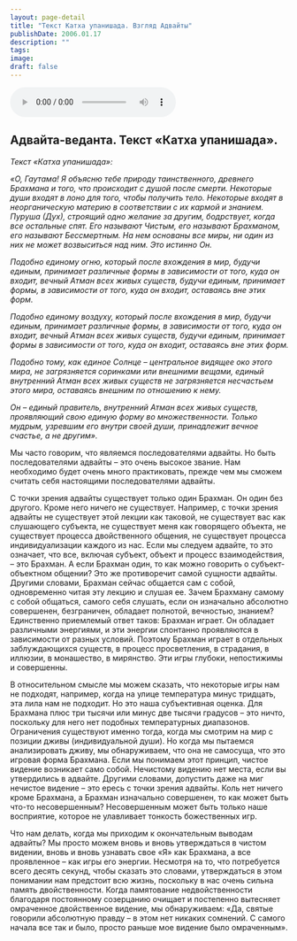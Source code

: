 ```yaml
---
layout: page-detail
title: "Текст Катха упанишада. Взгляд Адвайты"
publishDate: 2006.01.17
description: ""
tags:
image:
draft: false
---
```


<audio title="2006.01.17 - Текст Катха упанишада. Взгляд Адвайты.mp3" src="https://filer-api.advayta.org/v1.0/public/files/72900" controls=""></audio>

## **Адвайта-веданта.** **Текст «Катха упанишада».**
_Текст «Катха упанишада»:_ 

 _«О, Гаутама! Я объясню тебе природу таинственного, древнего Брахмана и того, что происходит с душой после смерти. Некоторые души входят в лоно для того, чтобы получить тело. Некоторые входят в неорганическую материю в соответствии с их кармой и знанием. Пуруша (Дух), строящий одно желание за другим, бодрствует, когда все остальные спят. Его называют Чистым, его называют Брахманом, его называют Бессмертным. На нем основаны все миры, ни один из них не может возвыситься над ним. Это истинно Он._ 

 _Подобно единому огню, который после вхождения в мир, будучи единым, принимает различные формы в зависимости от того, куда он входит, вечный Атман всех живых существ, будучи единым, принимает формы, в зависимости от того, куда он входит, оставаясь вне этих форм._ 

 _Подобно единому воздуху, который после вхождения в мир, будучи единым, принимает различные формы, в зависимости от того, куда он входит, вечный Атман всех живых существ, будучи единым, принимает формы в зависимости от того, куда он входит, оставаясь вне этих форм._ 

 _Подобно тому, как единое Солнце – центральное видящее око этого мира, не загрязняется соринками или внешними вещами, единый внутренний Атман всех живых существ не загрязняется несчастьем этого мира, оставаясь внешним по отношению к нему._ 

 _Он – единый правитель, внутренний Атман всех живых существ, проявляющий свою единую форму во множественности. Только мудрым, узревшим его внутри своей души, принадлежит вечное счастье, а не другим»._ 

 Мы часто говорим, что являемся последователями адвайты. Но быть последователями адвайты – это очень высокое звание. Нам необходимо будет очень много практиковать, прежде чем мы сможем считать себя настоящими последователями адвайты.

 С точки зрения адвайты существует только один Брахман. Он один без другого. Кроме него ничего не существует. Например, с точки зрения адвайты не существует этой лекции как таковой, не существует вас как слушающего субъекта, не существует меня как говорящего объекта, не существует процесса двойственного общения, не существует процесса индивидуализации каждого из нас. Если мы следуем адвайте, то это означает, что все, включая субъект, объект и процесс взаимодействия, – это Брахман. А если Брахман один, то как можно говорить о субъект-объектном общении? Это же противоречит самой сущности адвайты. Другими словами, Брахман сейчас общается сам с собой, одновременно читая эту лекцию и слушая ее. Зачем Брахману самому с собой общаться, самого себя слушать, если он изначально абсолютно совершенен, безграничен, обладает полнотой, вечностью, знанием? Единственно приемлемый ответ таков: Брахман играет. Он обладает различными энергиями, и эти энергии спонтанно проявляются в зависимости от разных условий. Поэтому Брахман играет в отдельных заблуждающихся существ, в процесс просветления, в страдания, в иллюзии, в монашество, в мирянство. Эти игры глубоки, непостижимы и совершенны.

 В относительном смысле мы можем сказать, что некоторые игры нам не подходят, например, когда на улице температура минус тридцать, эта лила нам не подходит. Но это наша субъективная оценка. Для Брахмана плюс три тысячи или минус две тысячи градусов – это ничто, поскольку для него нет подобных температурных диапазонов. Ограничения существуют именно тогда, когда мы смотрим на мир с позиции дживы (индивидуальной души). Но когда мы пытаемся анализировать дживу, мы обнаруживаем, что она не самосуща, что это игровая форма Брахмана. Если мы понимаем этот принцип, чистое видение возникает само собой. Нечистому видению нет места, если вы утвердились в адвайте. Другими словами, допустить даже на миг нечистое видение – это ересь с точки зрения адвайты. Коль нет ничего кроме Брахмана, а Брахман изначально совершенен, то как может быть что-то несовершенным? Несовершенным может быть только наше восприятие, которое не улавливает тонкость божественных игр.

 Что нам делать, когда мы приходим к окончательным выводам адвайты? Мы просто можем вновь и вновь утверждаться в чистом видении, вновь и вновь узнавать свое «Я» как Брахмана, а все проявленное – как игры его энергии. Несмотря на то, что потребуется всего десять секунд, чтобы сказать это словами, утверждаться в этом понимании нам предстоит всю жизнь, поскольку в нас очень сильна память двойственности. Когда памятование недвойственности благодаря постоянному созерцанию очищает и постепенно вытесняет омраченное двойственное видение, мы обнаруживаем: «Да, святые говорили абсолютную правду – в этом нет никаких сомнений. С самого начала все так и было, просто раньше мое видение было омраченным».
  
  
